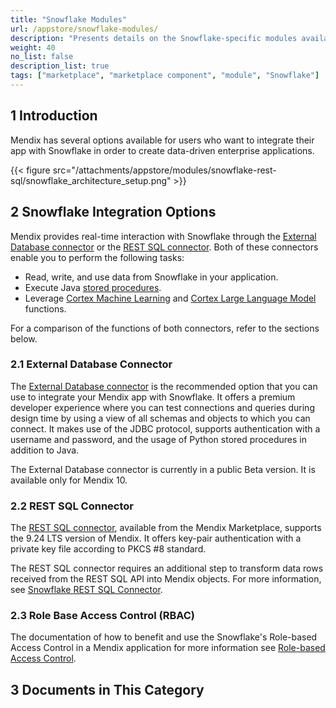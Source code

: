 ```yaml
---
title: "Snowflake Modules"
url: /appstore/snowflake-modules/
description: "Presents details on the Snowflake-specific modules available in the Mendix Marketplace."
weight: 40
no_list: false
description_list: true
tags: ["marketplace", "marketplace component", "module", "Snowflake"]
---
```


## 1 Introduction

Mendix has several options available for users who want to integrate their app with Snowflake in order to create data-driven enterprise applications.

{{< figure src="/attachments/appstore/modules/snowflake-rest-sql/snowflake_architecture_setup.png" >}}

## 2 Snowflake Integration Options  

Mendix provides real-time interaction with Snowflake through the [External Database connector](https://marketplace.mendix.com/link/component/219862) or the [REST SQL connector](https://marketplace.mendix.com/link/component/225717). Both of these connectors enable you to perform the following tasks:

* Read, write, and use data from Snowflake in your application.
* Execute Java [stored procedures](https://docs.snowflake.com/en/developer-guide/stored-procedure/stored-procedures-overview).
* Leverage [Cortex Machine Learning](https://docs.snowflake.com/en/guides-overview-ml-functions) and [Cortex Large Language Model](https://docs.snowflake.com/en/user-guide/snowflake-cortex/llm-functions) functions.

For a comparison of the functions of both connectors, refer to the sections below.

### 2.1 External Database Connector

The [External Database connector](https://marketplace.mendix.com/link/component/219862) is the recommended option that you can use to integrate your Mendix app with Snowflake. It offers a premium developer experience where you can test connections and queries during design time by using a view of all schemas and objects to which you can connect. It makes use of the JDBC protocol, supports authentication with a username and password, and the usage of Python stored procedures in addition to Java. 

The External Database connector is currently in a public Beta version. It is available only for Mendix 10.

### 2.2 REST SQL Connector

The [REST SQL connector](https://marketplace.mendix.com/link/component/225717), available from the Mendix Marketplace, supports the 9.24 LTS version of Mendix. It offers key-pair authentication with a private key file according to PKCS #8 standard.

The REST SQL connector requires an additional step to transform data rows received from the REST SQL API into Mendix objects. For more information, see [Snowflake REST SQL Connector](/appstore/connectors/snowflake/snowflake-rest-sql/).

### 2.3 Role Base Access Control (RBAC)

The documentation of how to benefit and use the Snowflake's Role-based Access Control in a Mendix application for more information see [Role-based Access Control](/appstore/connectors/snowflake/snowflake-role-based-access-control-RBAC/).

## 3 Documents in This Category

